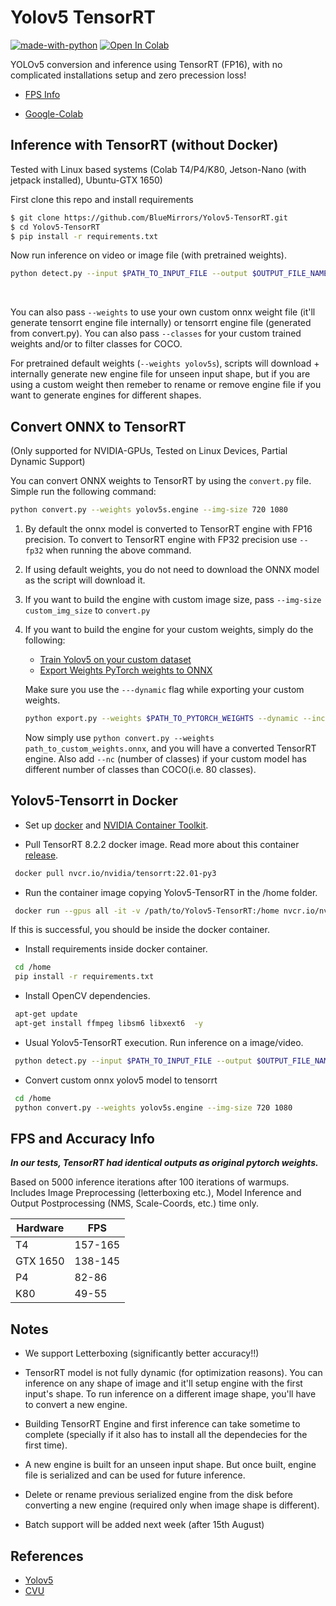 # Yolov5 TensorRT

[![made-with-python](https://img.shields.io/badge/Made%20with-Python-1f425f.svg)](https://www.python.org/) [![Open In Colab](https://colab.research.google.com/assets/colab-badge.svg)](https://colab.research.google.com/drive/1tXLk2KFZkXQ7SpTBbmQ_Y43Eo1_34Rsf?usp=sharing)

YOLOv5 conversion and inference using TensorRT (FP16), with no complicated installations setup and zero precession loss!

- [FPS Info](#fps-and-accuracy-info)

- [Google-Colab](https://colab.research.google.com/drive/1tXLk2KFZkXQ7SpTBbmQ_Y43Eo1_34Rsf?usp=sharing)

## Inference with TensorRT (without Docker)

Tested with Linux based systems (Colab T4/P4/K80, Jetson-Nano (with jetpack installed), Ubuntu-GTX 1650)

First clone this repo and install requirements

```bash
$ git clone https://github.com/BlueMirrors/Yolov5-TensorRT.git
$ cd Yolov5-TensorRT
$ pip install -r requirements.txt
```

Now run inference on video or image file (with pretrained weights).

```bash
python detect.py --input $PATH_TO_INPUT_FILE --output $OUTPUT_FILE_NAME
```

<br>

You can also pass ```--weights``` to use your own custom onnx weight file (it'll generate tensorrt engine file internally) or tensorrt engine file (generated from convert.py). You can also pass ```--classes``` for your custom trained weights and/or to filter classes for COCO.

For pretrained default weights (```--weights yolov5s```), scripts will download + internally generate new engine file for unseen input shape, but if you are using a custom weight then remeber to rename or remove engine file if you want to generate engines for different shapes. 

## Convert ONNX to TensorRT

(Only supported for NVIDIA-GPUs, Tested on Linux Devices, Partial Dynamic Support)

You can convert ONNX weights to TensorRT by using the `convert.py` file. Simple run the following command: 

```bash
python convert.py --weights yolov5s.engine --img-size 720 1080
```

1. By default the onnx model is converted to TensorRT engine with FP16 precision. To convert to TensorRT engine with FP32 precision use ```--fp32``` when running the above command.

2. If using default weights, you do not need to download the ONNX model as the script will download it.

3. If you want to build the engine with custom image size, pass `--img-size custom_img_size` to `convert.py`

4. If you want to build the engine for your custom weights, simply do the following:

    - [Train Yolov5 on your custom dataset](https://github.com/ultralytics/yolov5/wiki/Train-Custom-Data)
    - [Export Weights PyTorch weights to ONNX](https://github.com/ultralytics/yolov5/blob/master/export.py)

    Make sure you use the `---dynamic` flag while exporting your custom weights.

    ```bash
    python export.py --weights $PATH_TO_PYTORCH_WEIGHTS --dynamic --include onnx
    ```

    Now simply use `python convert.py --weights path_to_custom_weights.onnx`, and you will have a converted TensorRT engine. Also add ```--nc``` (number of classes) if your custom model has different number of classes than COCO(i.e. 80 classes). 
    

## Yolov5-Tensorrt in Docker
- Set up [docker](https://docs.docker.com/engine/install/) and [NVIDIA Container Toolkit](https://docs.nvidia.com/datacenter/cloud-native/container-toolkit/install-guide.html). 

- Pull TensorRT 8.2.2 docker image. Read more about this container [release](https://docs.nvidia.com/deeplearning/tensorrt/container-release-notes/rel_22-01.html#rel_22-01).
```bash
 docker pull nvcr.io/nvidia/tensorrt:22.01-py3
```

- Run the container image copying Yolov5-TensorRT in the /home folder.
```bash
 docker run --gpus all -it -v /path/to/Yolov5-TensorRT:/home nvcr.io/nvidia/tensorrt:22.01-py3
```
If this is successful, you should be inside the docker container.

- Install requirements inside docker container.
```bash
 cd /home
 pip install -r requirements.txt
```
- Install OpenCV dependencies.
```bash
 apt-get update
 apt-get install ffmpeg libsm6 libxext6  -y
```

- Usual Yolov5-TensorRT execution. Run inference on a image/video.
```bash
 python detect.py --input $PATH_TO_INPUT_FILE --output $OUTPUT_FILE_NAME
```

- Convert custom onnx yolov5 model to tensorrt
```bash
 cd /home
 python convert.py --weights yolov5s.engine --img-size 720 1080
```


## FPS and Accuracy Info
***In our tests, TensorRT had identical outputs as original pytorch weights.***

Based on 5000 inference iterations after 100 iterations of warmups. Includes Image Preprocessing (letterboxing etc.), Model Inference and Output Postprocessing (NMS, Scale-Coords, etc.) time only.  

| Hardware    | FPS     |
| ---------- | ------- |
| T4   | 157-165 |
| GTX 1650 | 138-145|
| P4   | 82-86 |
| K80 | 49-55 | 
    
## Notes
- We support Letterboxing (significantly better accuracy!!)
- TensorRT model is not fully dynamic (for optimization reasons). You can inference on any shape of image and it'll setup engine with the first input's shape. To run inference on a different image shape, you'll have to convert a new engine.

- Building TensorRT Engine and first inference can take sometime to complete (specially if it also has to install all the dependecies for the first time).

- A new engine is built for an unseen input shape. But once built, engine file is serialized and can be used for future inference.

- Delete or rename previous serialized engine from the disk before converting a new engine (required only when image shape is different).
- Batch support will be added next week (after 15th August)

## References
- [Yolov5](https://github.com/ultralytics/yolov5)
- [CVU](https://github.com/BlueMirrors/cvu)
